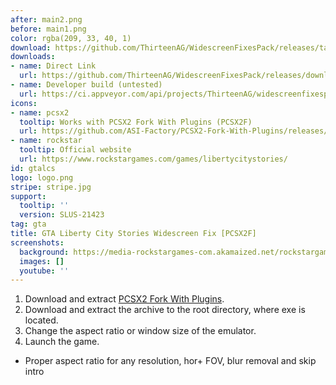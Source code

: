 ```yaml
---
after: main2.png
before: main1.png
color: rgba(209, 33, 40, 1)
download: https://github.com/ThirteenAG/WidescreenFixesPack/releases/tag/gtalcs
downloads:
- name: Direct Link
  url: https://github.com/ThirteenAG/WidescreenFixesPack/releases/download/gtalcs/GTALCS.PCSX2F.WidescreenFix.zip
- name: Developer build (untested)
  url: https://ci.appveyor.com/api/projects/ThirteenAG/widescreenfixespack/artifacts/GTALCS.PCSX2F.WidescreenFix.zip?branch=master
icons:
- name: pcsx2
  tooltip: Works with PCSX2 Fork With Plugins (PCSX2F)
  url: https://github.com/ASI-Factory/PCSX2-Fork-With-Plugins/releases/tag/latest
- name: rockstar
  tooltip: Official website
  url: https://www.rockstargames.com/games/libertycitystories/
id: gtalcs
logo: logo.png
stripe: stripe.jpg
support:
  tooltip: ''
  version: SLUS-21423
tag: gta
title: GTA Liberty City Stories Widescreen Fix [PCSX2F]
screenshots:
  background: https://media-rockstargames-com.akamaized.net/rockstargames-newsite/img/global/downloads/wallpapers/games/libertycitystories_bridge_1600x1200.jpg
  images: []
  youtube: ''
---
```


1. Download and extract [PCSX2 Fork With Plugins](https://github.com/ASI-Factory/PCSX2-Fork-With-Plugins/releases/tag/latest).
2. Download and extract the archive to the root directory, where exe is located.
3. Change the aspect ratio or window size of the emulator.
4. Launch the game.

* Proper aspect ratio for any resolution, hor+ FOV, blur removal and skip intro

